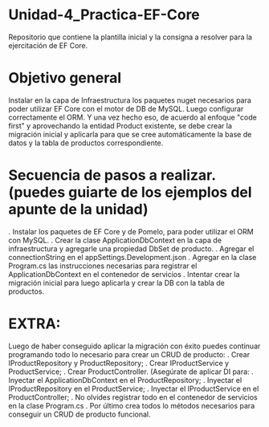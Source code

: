 # Unidad-4_Practica-EF-Core
Repositorio que contiene la plantilla inicial y la consigna a resolver para la ejercitación de EF Core.

# Objetivo general
Instalar en la capa de Infraestructura los paquetes nuget necesarios para poder utilizar EF Core con el motor de DB de MySQL. Luego configurar correctamente el ORM. Y una vez hecho eso, de acuerdo al enfoque "code first" y aprovechando la entidad Product existente, se debe crear la migración inicial y aplicarla para que se cree automáticamente la base de datos y la tabla de productos correspondiente.

# Secuencia de pasos a realizar. (puedes guiarte de los ejemplos del apunte de la unidad)
. Instalar los paquetes de EF Core y de Pomelo, para poder utilizar el ORM con MySQL.
. Crear la clase ApplicationDbContext en la capa de infraestructura y agregarle una propiedad DbSet de producto.
. Agregar el connectionString en el appSettings.Development.json
. Agregar en la clase Program.cs las instrucciones necesarias para registrar el ApplicationDbContext en el contenedor de servicios
. Intentar crear la migración inicial para luego aplicarla y crear la DB con la tabla de productos.

# EXTRA:
Luego de haber conseguido aplicar la migración con éxito puedes continuar programando todo lo necesario para crear un CRUD de producto:
. Crear IProductRepository y ProductRepository;
. Crear IProductService y ProductService;
. Crear ProductController.
(Asegúrate de aplicar DI para:
. Inyectar el ApplicationDbContext en el ProductRepository;
. Inyectar el IProductRepository en el ProductService;
. Inyectar el IProductService en el ProductController;
. No olvides registrar todo en el contenedor de servicios en la clase Program.cs
. Por último crea todos lo métodos necesarios para conseguir un CRUD de producto funcional.
